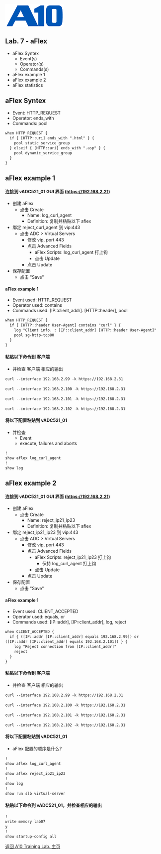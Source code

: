![](/Images/A10-NewLogos-Blue-NoReg-RGB-50.png)

## Lab. 7 - aFlex
  + aFlex Syntex
    + Event(s)
    + Operator(s)
    + Commands(s)
  + aFlex example 1
  + aFlex example 2
  + aFlex statistics

## aFlex Syntex
  + Event: HTTP_REQUEST
  + Operator: ends_with
  + Commands: pool
```
when HTTP_REQUEST {
  if { [HTTP::uri] ends_with ".html" } {
    pool static_service_group
  } elseif { [HTTP::uri] ends_with ".asp" } {
    pool dynamic_service_group
  }
}

```

## aFlex example 1
#### 连接到 vADC521_01 GUI 界面 (https://192.168.2.21)
  + 创建 aFlex
    + 点击 Create
      + Name: log_curl_agent
      + Definition: 复制并粘贴以下 aflex
  + 绑定 reject_curl_agent 到 vip:443
    + 点击 ADC > Virtual Servers
      + 修改 vip, port 443
      + 点击 Advanced Fields
        + aFlex Scripts: log_curl_agent 打上钩
        + 点击 Update
      + 点击 Update
  + 保存配置
    + 点击 "Save"  

#### aFlex example 1
  + Event used: HTTP_REQUEST
  + Operator used: contains
  + Commands used: [IP::client_addr]. [HTTP::header], pool
```
when HTTP_REQUEST {
  if { [HTTP::header User-Agent] contains "curl" } {
    log "Client info. : [IP::client_addr] [HTTP::header User-Agent]"
    pool sg-http-tcp80
  }
}

```

#### 粘贴以下命令到 客户端
  + 并检查 客户端 相应的输出
```
curl --interface 192.168.2.99 -k https://192.168.2.31

curl --interface 192.168.2.100 -k https://192.168.2.31

curl --interface 192.168.2.101 -k https://192.168.2.31

curl --interface 192.168.2.102 -k https://192.168.2.31

```

#### 将以下配置粘贴到 vADC521_01
  + 并检查 
    + Event
    + execute, failures and aborts
```
!
show aflex log_curl_agent
!
show log

```


## aFlex example 2
#### 连接到 vADC521_01 GUI 界面 (https://192.168.2.21)
  + 创建 aFlex
    + 点击 Create
      + Name: reject_ip21_ip23
      + Definition: 复制并粘贴以下 aflex
  + 绑定 reject_ip21_ip23 到 vip:443
    + 点击 ADC > Virtual Servers
      + 修改 vip, port 443
      + 点击 Advanced Fields
        + aFlex Scripts: reject_ip21_ip23 打上钩
          + 保持 log_curl_agent 打上钩
        + 点击 Update
      + 点击 Update
  + 保存配置
    + 点击 "Save"  

#### aFlex example 1
  + Event used: CLIENT_ACCEPTED
  + Operator used: equals, or
  + Commands used: [IP::addr], [IP::client_addr], log, reject
```
when CLIENT_ACCEPTED {
  if { ([IP::addr [IP::client_addr] equals 192.168.2.99]) or ([IP::addr [IP::client_addr] equals 192.168.2.101]) } {
    log "Reject connection from [IP::client_addr]"
    reject
  }
}

```

#### 粘贴以下命令到 客户端
  + 并检查 客户端 相应的输出
```
curl --interface 192.168.2.99 -k https://192.168.2.31

curl --interface 192.168.2.100 -k https://192.168.2.31

curl --interface 192.168.2.101 -k https://192.168.2.31

curl --interface 192.168.2.102 -k https://192.168.2.31

```

#### 将以下配置粘贴到 vADC521_01
  + aFlex 配置的顺序是什么?
```
!
show aflex log_curl_agent
!
show aflex reject_ip21_ip23
!
show log
!
show run slb virtual-server

```


#### 粘贴以下命令到 vADC521_01，并检查相应的输出
```
!
write memory lab07
y
!
show startup-config all

```

[返回 A10 Training Lab. 主页](https://github.com/borissiu/A10_Training_Lab)